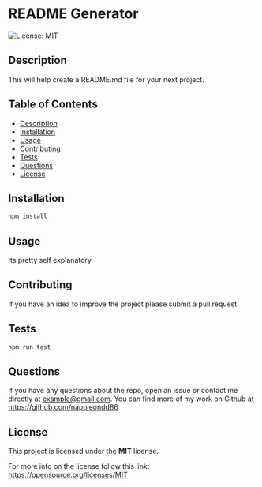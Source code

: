 # README Generator
  
  ![License: MIT](https://img.shields.io/badge/License-MIT-yellow.svg)
  
  ## Description
  
  This will help create a README.md file for your next project.
  
  ## Table of Contents
  
  - [Description](#description)
  - [Installation](#installation)
  - [Usage](#usage)
  - [Contributing](#contributing)
  - [Tests](#tests)
  - [Questions](#questions)
  - [License](#license)
  
  
  ## Installation
  
  ```bash
  npm install
  ```
  
  ## Usage
  
  Its pretty self explanatory
  
  
  ## Contributing
  
  If you have an idea to improve the project please submit a pull request

  ## Tests
  
  ```bash
  npm run test
  ```

  ## Questions
  
  If you have any questions about the repo, open an issue or contact me directly at example@gmail.com.  You can find more of my work on Github at https://github.com/napoleondd86

  ## License

  This project is licensed under the <strong>MIT</strong> license.
   
  For more info on the license follow this link:
      https://opensource.org/licenses/MIT

  